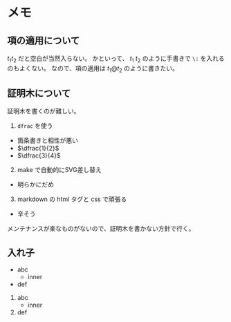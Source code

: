 # メモ
## 項の適用について
$t_1 t_2$ だと空白が当然入らない。
かといって、 $t_1 \: t_2$ のように手書きで `\:` を入れるのもよくない。
なので、項の適用は $t_1 @ t_2$ のように書きたい。

## 証明木について
証明木を書くのが難しい。
1. `dfrac` を使う
  - 箇条書きと相性が悪い
  - $\dfrac{1}{2}$
  - $\dfrac{3}{4}$
2. make で自動的にSVG差し替え
  - 明らかにだめ
3. markdown の html タグと css で頑張る
  - 辛そう

メンテナンスが楽なものがないので、証明木を書かない方針で行く。

## 入れ子
- abc
    - inner
- def

1. abc
    - inner
2. def


